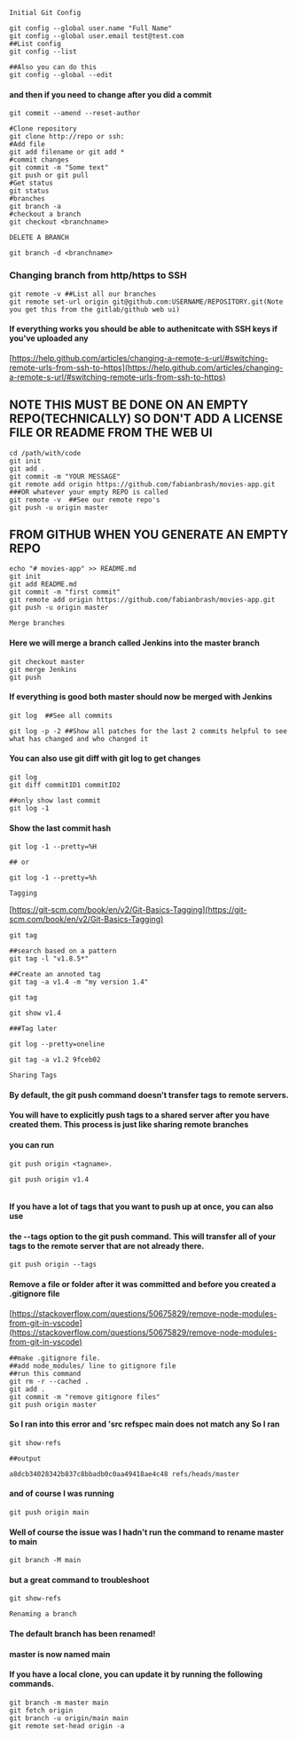 ```Initial Git Config```

````
git config --global user.name "Full Name"
git config --global user.email test@test.com
##List config
git config --list

##Also you can do this
git config --global --edit
````


#### and then if you need to change after you did a commit

````
git commit --amend --reset-author

#Clone repository
git clone http://repo or ssh:
#Add file
git add filename or git add *
#commit changes
git commit -m "Some text"
git push or git pull
#Get status
git status
#branches
git branch -a
#checkout a branch
git checkout <branchname>
````

```DELETE A BRANCH```

````
git branch -d <branchname>
````

### Changing branch from http/https to SSH

````
git remote -v ##List all our branches
git remote set-url origin git@github.com:USERNAME/REPOSITORY.git(Note you get this from the gitlab/github web ui)
````

#### If everything works you should be able to authenitcate with SSH keys if you've uploaded any

[https://help.github.com/articles/changing-a-remote-s-url/#switching-remote-urls-from-ssh-to-https](https://help.github.com/articles/changing-a-remote-s-url/#switching-remote-urls-from-ssh-to-https)


## NOTE THIS MUST BE DONE ON AN EMPTY REPO(TECHNICALLY) SO DON'T ADD A LICENSE FILE OR README FROM THE WEB UI

````
cd /path/with/code
git init
git add .
git commit -m "YOUR MESSAGE"
git remote add origin https://github.com/fabianbrash/movies-app.git ###OR whatever your empty REPO is called
git remote -v  ##See our remote repo's
git push -u origin master
````


## FROM GITHUB WHEN YOU GENERATE AN EMPTY REPO

````
echo "# movies-app" >> README.md
git init
git add README.md
git commit -m "first commit"
git remote add origin https://github.com/fabianbrash/movies-app.git
git push -u origin master

````

```Merge branches```

#### Here we will merge a branch called Jenkins into the master branch

````
git checkout master
git merge Jenkins
git push
````

#### If everything is good both master should now be merged with Jenkins

````
git log  ##See all commits

git log -p -2 ##Show all patches for the last 2 commits helpful to see what has changed and who changed it
````

#### You can also use git diff with git log to get changes

````
git log 
git diff commitID1 commitID2

##only show last commit
git log -1
````

#### Show the last commit hash

````
git log -1 --pretty=%H

## or

git log -1 --pretty=%h
````

```Tagging```

[https://git-scm.com/book/en/v2/Git-Basics-Tagging](https://git-scm.com/book/en/v2/Git-Basics-Tagging)

````
git tag

##search based on a pattern
git tag -l "v1.8.5*"

##Create an annoted tag
git tag -a v1.4 -m "my version 1.4"

git tag

git show v1.4

###Tag later

git log --pretty=oneline

git tag -a v1.2 9fceb02

````

```Sharing Tags```

#### By default, the git push command doesn’t transfer tags to remote servers. 

#### You will have to explicitly push tags to a shared server after you have created them. This process is just like sharing remote branches

#### you can run 

````
git push origin <tagname>.
````

````
git push origin v1.4
  
````

#### If you have a lot of tags that you want to push up at once, you can also use

#### the --tags option to the git push command. This will transfer all of your tags to the remote server that are not already there.

````
git push origin --tags
````

#### Remove a file or folder after it was committed and before you created a .gitignore file

[https://stackoverflow.com/questions/50675829/remove-node-modules-from-git-in-vscode](https://stackoverflow.com/questions/50675829/remove-node-modules-from-git-in-vscode)

````
##make .gitignore file.
##add node_modules/ line to gitignore file
##run this command 
git rm -r --cached .
git add .
git commit -m "remove gitignore files"
git push origin master
````


#### So I ran into this error and 'src refspec main does not match any So I ran

````
git show-refs

##output 

a8dcb34028342b837c8bbadb0c0aa49418ae4c48 refs/heads/master
````

#### and of course I was running

````
git push origin main
````

#### Well of course the issue was I hadn't run the command to rename master to main

````
git branch -M main
````

#### but a great command to troubleshoot 

````
git show-refs
````


```Renaming a branch```


#### The default branch has been renamed!

#### master is now named main

#### If you have a local clone, you can update it by running the following commands.

````
git branch -m master main
git fetch origin
git branch -u origin/main main
git remote set-head origin -a

````

